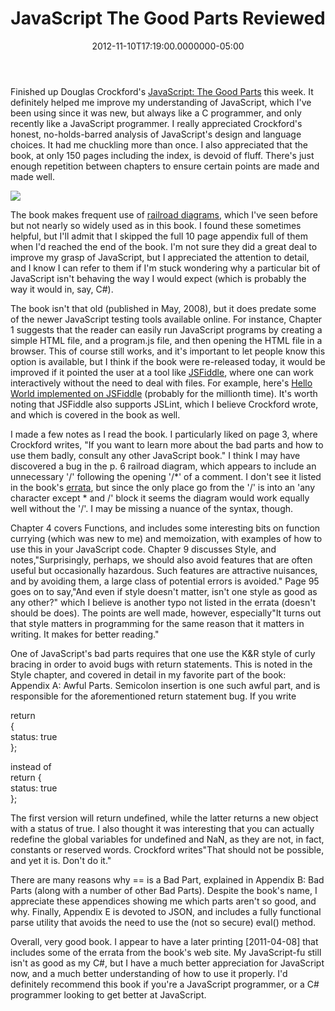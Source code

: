 ﻿---
title: JavaScript The Good Parts Reviewed
date: "2012-11-10T17:19:00.0000000-05:00"
description: "Finished up Douglas Crockford's JavaScript: The Good Parts this week. It definitely helped me improve my understanding of JavaScript, which I've been using since it was new, but always like a C programmer, and only recently like a JavaScript programmer."
featuredImage: /img/javascript-the-good-parts-500x360.jpg
---

[](http://bitly.com/VJr2eG)Finished up Douglas Crockford's [JavaScript: The Good Parts](http://bitly.com/VJr2eG) this week. It definitely helped me improve my understanding of JavaScript, which I've been using since it was new, but always like a C programmer, and only recently like a JavaScript programmer. I really appreciated Crockford's honest, no-holds-barred analysis of JavaScript's design and language choices. It had me chuckling more than once. I also appreciated that the book, at only 150 pages including the index, is devoid of fluff. There's just enough repetition between chapters to ensure certain points are made and made well.

![](/img/cat.gif)

The book makes frequent use of [railroad diagrams](http://en.wikipedia.org/wiki/Syntax_diagram), which I've seen before but not nearly so widely used as in this book. I found these sometimes helpful, but I'll admit that I skipped the full 10 page appendix full of them when I'd reached the end of the book. I'm not sure they did a great deal to improve my grasp of JavaScript, but I appreciated the attention to detail, and I know I can refer to them if I'm stuck wondering why a particular bit of JavaScript isn't behaving the way I would expect (which is probably the way it would in, say, C#).

The book isn't that old (published in May, 2008), but it does predate some of the newer JavaScript testing tools available online. For instance, Chapter 1 suggests that the reader can easily run JavaScript programs by creating a simple HTML file, and a program.js file, and then opening the HTML file in a browser. This of course still works, and it's important to let people know this option is available, but I think if the book were re-released today, it would be improved if it pointed the user at a tool like [JSFiddle](http://jsfiddle.net/), where one can work interactively without the need to deal with files. For example, here's [Hello World implemented on JSFiddle](http://jsfiddle.net/wHxhK) (probably for the millionth time). It's worth noting that JSFiddle also supports JSLint, which I believe Crockford wrote, and which is covered in the book as well.

I made a few notes as I read the book. I particularly liked on page 3, where Crockford writes, "If you want to learn more about the bad parts and how to use them badly, consult any other JavaScript book." I think I may have discovered a bug in the p. 6 railroad diagram, which appears to include an unnecessary '/' following the opening '/*' of a comment. I don't see it listed in the book's [errata](http://oreilly.com/catalog/errata.csp?isbn=9780596517748), but since the only place go from the '/' is into an 'any character except * and /' block it seems the diagram would work equally well without the '/'. I may be missing a nuance of the syntax, though.

Chapter 4 covers Functions, and includes some interesting bits on function currying (which was new to me) and memoization, with examples of how to use this in your JavaScript code. Chapter 9 discusses Style, and notes,"Surprisingly, perhaps, we should also avoid features that are often useful but occasionally hazardous. Such features are attractive nuisances, and by avoiding them, a large class of potential errors is avoided." Page 95 goes on to say,"And even if style doesn't matter, isn't one style as good as any other?" which I believe is another typo not listed in the errata (doesn't should be does). The points are well made, however, especially"It turns out that style matters in programming for the same reason that it matters in writing. It makes for better reading."

One of JavaScript's bad parts requires that one use the K&R style of curly bracing in order to avoid bugs with return statements. This is noted in the Style chapter, and covered in detail in my favorite part of the book: Appendix A: Awful Parts. Semicolon insertion is one such awful part, and is responsible for the aforementioned return statement bug. If you write

return\
{\
status: true\
};

instead of\
return {\
status: true\
};

The first version will return undefined, while the latter returns a new object with a status of true. I also thought it was interesting that you can actually redefine the global variables for undefined and NaN, as they are not, in fact, constants or reserved words. Crockford writes"That should not be possible, and yet it is. Don't do it."

There are many reasons why == is a Bad Part, explained in Appendix B: Bad Parts (along with a number of other Bad Parts). Despite the book's name, I appreciate these appendices showing me which parts aren't so good, and why. Finally, Appendix E is devoted to JSON, and includes a fully functional parse utility that avoids the need to use the (not so secure) eval() method.

Overall, very good book. I appear to have a later printing \[2011-04-08] that includes some of the errata from the book's web site. My JavaScript-fu still isn't as good as my C#, but I have a much better appreciation for JavaScript now, and a much better understanding of how to use it properly. I'd definitely recommend this book if you're a JavaScript programmer, or a C# programmer looking to get better at JavaScript.

